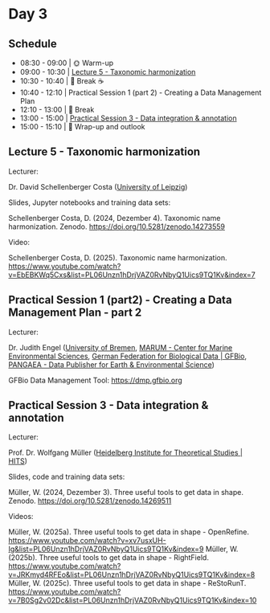 # Day 3

## Schedule

* 08:30 - 09:00 | :sun_with_face: Warm-up
* 09:00 - 10:30 | [Lecture 5 - Taxonomic harmonization](lecture5/lecture5.md)
* 10:30 - 10:40 | :tea: Break :coffee:
* 10:40 - 12:10 | Practical Session 1 (part 2) - Creating a Data Management Plan
* 12:10 - 13:00 | :fork_and_knife: Break
* 13:00 - 15:00 | [Practical Session 3 - Data integration & annotation](practical_session3/practical_session3.md)
* 15:00 - 15:10 | 📌 Wrap-up and outlook

## Lecture 5 - Taxonomic harmonization

Lecturer: 

Dr. David Schellenberger Costa ([University of Leipzig](https://www.uni-leipzig.de/))

Slides, Jupyter notebooks and training data sets: 

Schellenberger Costa, D. (2024, Dezember 4). Taxonomic name harmonization. Zenodo. https://doi.org/10.5281/zenodo.14273559

Video:

Schellenberger Costa, D. (2025). Taxonomic name harmonization. https://www.youtube.com/watch?v=EbEBKWq5Cxs&list=PL06Unzn1hDrjVAZ0RvNbyQ1Uics9TQ1Kv&index=7

## Practical Session 1 (part2) - Creating a Data Management Plan - part 2

Lecturer: 

Dr. Judith Engel ([University of Bremen](https://www.uni-bremen.de/en/), [MARUM - Center for Marine Environmental Sciences](https://www.marum.de/en/index.html), [German Federation for Biological Data | GFBio](https://www.gfbio.org/), [PANGAEA - Data Publisher for Earth & Environmental Science](https://pangaea.de/))

GFBio Data Management Tool: https://dmp.gfbio.org

## Practical Session 3 - Data integration & annotation

Lecturer: 

Prof. Dr. Wolfgang Müller ([Heidelberg Institute for Theoretical Studies | HITS](https://www.h-its.org/))

Slides, code and training data sets:

Müller, W. (2024, Dezember 3). Three useful tools to get data in shape. Zenodo. https://doi.org/10.5281/zenodo.14269511

Videos:

Müller, W. (2025a). Three useful tools to get data in shape - OpenRefine. https://www.youtube.com/watch?v=xv7usxUH-Ig&list=PL06Unzn1hDrjVAZ0RvNbyQ1Uics9TQ1Kv&index=9
Müller, W. (2025b). Three useful tools to get data in shape - RightField. https://www.youtube.com/watch?v=JRKmyd4RFEo&list=PL06Unzn1hDrjVAZ0RvNbyQ1Uics9TQ1Kv&index=8
Müller, W. (2025c). Three useful tools to get data in shape - ReStoRunT. https://www.youtube.com/watch?v=7B0Sg2v02Dc&list=PL06Unzn1hDrjVAZ0RvNbyQ1Uics9TQ1Kv&index=10

